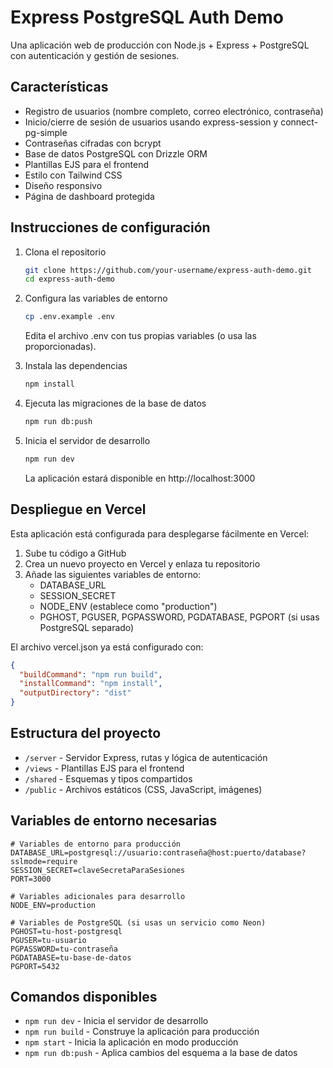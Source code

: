 # Express PostgreSQL Auth Demo

Una aplicación web de producción con Node.js + Express + PostgreSQL con autenticación y gestión de sesiones.

## Características

- Registro de usuarios (nombre completo, correo electrónico, contraseña)
- Inicio/cierre de sesión de usuarios usando express-session y connect-pg-simple
- Contraseñas cifradas con bcrypt
- Base de datos PostgreSQL con Drizzle ORM
- Plantillas EJS para el frontend
- Estilo con Tailwind CSS
- Diseño responsivo
- Página de dashboard protegida

## Instrucciones de configuración

1. Clona el repositorio

   ```bash
   git clone https://github.com/your-username/express-auth-demo.git
   cd express-auth-demo
   ```

2. Configura las variables de entorno

   ```bash
   cp .env.example .env
   ```

   Edita el archivo .env con tus propias variables (o usa las proporcionadas).

3. Instala las dependencias

   ```bash
   npm install
   ```

4. Ejecuta las migraciones de la base de datos

   ```bash
   npm run db:push
   ```

5. Inicia el servidor de desarrollo

   ```bash
   npm run dev
   ```

   La aplicación estará disponible en http://localhost:3000

## Despliegue en Vercel

Esta aplicación está configurada para desplegarse fácilmente en Vercel:

1. Sube tu código a GitHub
2. Crea un nuevo proyecto en Vercel y enlaza tu repositorio
3. Añade las siguientes variables de entorno:
   - DATABASE_URL
   - SESSION_SECRET
   - NODE_ENV (establece como "production")
   - PGHOST, PGUSER, PGPASSWORD, PGDATABASE, PGPORT (si usas PostgreSQL separado)

El archivo vercel.json ya está configurado con:
```json
{
  "buildCommand": "npm run build",
  "installCommand": "npm install",
  "outputDirectory": "dist"
}
```

## Estructura del proyecto

- `/server` - Servidor Express, rutas y lógica de autenticación
- `/views` - Plantillas EJS para el frontend
- `/shared` - Esquemas y tipos compartidos
- `/public` - Archivos estáticos (CSS, JavaScript, imágenes)

## Variables de entorno necesarias

```
# Variables de entorno para producción
DATABASE_URL=postgresql://usuario:contraseña@host:puerto/database?sslmode=require
SESSION_SECRET=claveSecretaParaSesiones
PORT=3000

# Variables adicionales para desarrollo
NODE_ENV=production

# Variables de PostgreSQL (si usas un servicio como Neon)
PGHOST=tu-host-postgresql
PGUSER=tu-usuario
PGPASSWORD=tu-contraseña
PGDATABASE=tu-base-de-datos
PGPORT=5432
```

## Comandos disponibles

- `npm run dev` - Inicia el servidor de desarrollo
- `npm run build` - Construye la aplicación para producción
- `npm start` - Inicia la aplicación en modo producción
- `npm run db:push` - Aplica cambios del esquema a la base de datos
